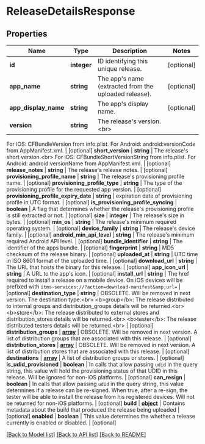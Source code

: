 # ReleaseDetailsResponse

## Properties
Name | Type | Description | Notes
------------ | ------------- | ------------- | -------------
**id** | **integer** | ID identifying this unique release. | [optional] 
**app_name** | **string** | The app&#39;s name (extracted from the uploaded release). | [optional] 
**app_display_name** | **string** | The app&#39;s display name. | [optional] 
**version** | **string** | The release&#39;s version.&lt;br&gt;
For iOS: CFBundleVersion from info.plist.
For Android: android:versionCode from AppManifest.xml.
 | [optional] 
**short_version** | **string** | The release&#39;s short version.&lt;br&gt;
For iOS: CFBundleShortVersionString from info.plist.
For Android: android:versionName from AppManifest.xml.
 | [optional] 
**release_notes** | **string** | The release&#39;s release notes. | [optional] 
**provisioning_profile_name** | **string** | The release&#39;s provisioning profile name. | [optional] 
**provisioning_profile_type** | **string** | The type of the provisioning profile for the requested app version. | [optional] 
**provisioning_profile_expiry_date** | **string** | expiration date of provisioning profile in UTC format. | [optional] 
**is_provisioning_profile_syncing** | **boolean** | A flag that determines whether the release&#39;s provisioning profile is still extracted or not. | [optional] 
**size** | **integer** | The release&#39;s size in bytes. | [optional] 
**min_os** | **string** | The release&#39;s minimum required operating system. | [optional] 
**device_family** | **string** | The release&#39;s device family. | [optional] 
**android_min_api_level** | **string** | The release&#39;s minimum required Android API level. | [optional] 
**bundle_identifier** | **string** | The identifier of the apps bundle. | [optional] 
**fingerprint** | **string** | MD5 checksum of the release binary. | [optional] 
**uploaded_at** | **string** | UTC time in ISO 8601 format of the uploaded time. | [optional] 
**download_url** | **string** | The URL that hosts the binary for this release. | [optional] 
**app_icon_url** | **string** | A URL to the app&#39;s icon. | [optional] 
**install_url** | **string** | The href required to install a release on a mobile device. On iOS devices will be prefixed with `itms-services://?action=download-manifest&amp;url=` | [optional] 
**destination_type** | **string** | OBSOLETE. Will be removed in next version. The destination type.&lt;br&gt;
&lt;b&gt;group&lt;/b&gt;: The release distributed to internal groups and distribution_groups details will be returned.&lt;br&gt;
&lt;b&gt;store&lt;/b&gt;: The release distributed to external stores and distribution_stores details will be returned.&lt;br&gt;
&lt;b&gt;tester&lt;/b&gt;: The release distributed testers details will be returned.&lt;br&gt;
 | [optional] 
**distribution_groups** | [**array**](.md) | OBSOLETE. Will be removed in next version. A list of distribution groups that are associated with this release. | [optional] 
**distribution_stores** | [**array**](.md) | OBSOLETE. Will be removed in next version. A list of distribution stores that are associated with this release. | [optional] 
**destinations** | [**array**](.md) | A list of distribution groups or stores. | [optional] 
**is_udid_provisioned** | **boolean** | In calls that allow passing `udid` in the query string, this value will hold the provisioning status of that UDID in this release. Will be ignored for non-iOS platforms. | [optional] 
**can_resign** | **boolean** | In calls that allow passing `udid` in the query string, this value determines if a release can be re-signed. When true, after a re-sign, the tester will be able to install the release from his registered devices. Will not be returned for non-iOS platforms. | [optional] 
**build** | [**object**](.md) | Contains metadata about the build that produced the release being uploaded | [optional] 
**enabled** | **boolean** | This value determines the whether a release currently is enabled or disabled. | [optional] 

[[Back to Model list]](../README.md#documentation-for-models) [[Back to API list]](../README.md#documentation-for-api-endpoints) [[Back to README]](../README.md)

